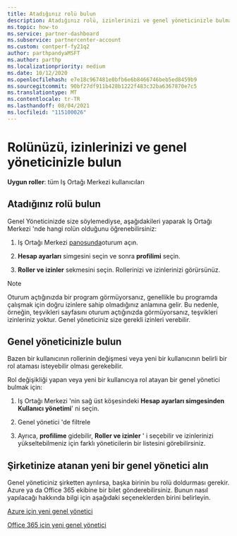 ```yaml
---
title: Atadığınız rolü bulun
description: Atadığınız rolü, izinlerinizi ve genel yöneticinizle bulmak için Iş Ortağı Merkezi 'ne nereden gidebileceğinizi öğrenin.
ms.topic: how-to
ms.service: partner-dashboard
ms.subservice: partnercenter-account
ms.custom: contperf-fy21q2
author: parthpandyaMSFT
ms.author: parthp
ms.localizationpriority: medium
ms.date: 10/12/2020
ms.openlocfilehash: e7e18c967481e0bfb6e6b8466746beb5ed8459b9
ms.sourcegitcommit: 90bf27df911b428b1222f483c32ba6367870e7c5
ms.translationtype: MT
ms.contentlocale: tr-TR
ms.lasthandoff: 08/04/2021
ms.locfileid: "115100026"
---
```

# <a name="find-your-role-your-permissions-and-your-global-admin"></a>Rolünüzü, izinlerinizi ve genel yöneticinizle bulun


**Uygun roller**: tüm Iş Ortağı Merkezi kullanıcıları

## <a name="find-the-role-youve-been-assigned"></a>Atadığınız rolü bulun

Genel Yöneticinizde size söylemediyse, aşağıdakileri yaparak Iş Ortağı Merkezi 'nde hangi rolün olduğunu öğrenebilirsiniz:

1. Iş Ortağı Merkezi [panosunda](https://partner.microsoft.com/dashboard/home)oturum açın.

1. **Hesap ayarları** simgesini seçin ve sonra **profilimi** seçin.
 
1. **Roller ve izinler** sekmesini seçin. Rollerinizi ve izinlerinizi görürsünüz.
 
>[!Note]
>Oturum açtığınızda bir program görmüyorsanız, genellikle bu programda çalışmak için doğru izinlere sahip olmadığınız anlamına gelir. Bu nedenle, örneğin, teşvikleri sayfasını oturum açtığınızda görmüyorsanız, teşvikleri izinleriniz yoktur. Genel yöneticiniz size gerekli izinleri verebilir.

## <a name="find-your-global-admin"></a>Genel yöneticinizle bulun

Bazen bir kullanıcının rollerinin değişmesi veya yeni bir kullanıcının belirli bir rol ataması isteyebilir olması gerekebilir.

Rol değişikliği yapan veya yeni bir kullanıcıya rol atayan bir genel yönetici bulmak için: 

1. Iş Ortağı Merkezi 'nin sağ üst köşesindeki **Hesap ayarları simgesinden** **Kullanıcı yönetimi**' ni seçin.

1. Genel yönetici 'de filtrele

1. Ayrıca, **profilime** gidebilir, **Roller ve izinler** ' i seçebilir ve izinlerinizi yükseltebilmeniz için farklı yöneticilerin bir listesini görebilirsiniz. 


## <a name="get-a-new-global-admin-assigned-to-your-company"></a>Şirketinize atanan yeni bir genel yönetici alın

Genel yöneticiniz şirketten ayrılırsa, başka birinin bu rolü doldurması gerekir. Azure ya da Office 365 ekibine bir bilet gönderebilirsiniz. Bunun nasıl yapılacağı hakkında bilgi için aşağıdaki seçeneklerden birini belirleyin.

[Azure için yeni genel yönetici](https://support.microsoft.com/help/4505981/what-to-do-if-the-only-admin-for-your-mpn-program-has-left-the-company)

[Office 365 için yeni genel yönetici](https://admin.microsoft.com/)

